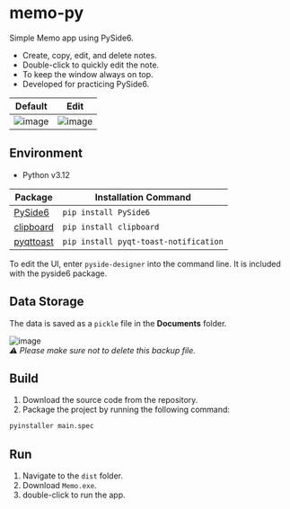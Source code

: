 # memo-py
Simple Memo app using PySide6.  
- Create, copy, edit, and delete notes.
- Double-click to quickly edit the note.
- To keep the window always on top.
- Developed for practicing PySide6.

| Default | Edit |
|---|---|
![image](https://github.com/user-attachments/assets/e41dd036-8f6a-4d54-9da9-66698eee7d1d) | ![image](https://github.com/user-attachments/assets/60fa2d6e-4cc1-4c21-aa2e-f6b4741a2d53)
   
## Environment 
- Python v3.12
  
| Package | Installation Command | 
|--|--|
| [PySide6](https://pypi.org/project/PySide6/) | `pip install PySide6` | 
| [clipboard](https://pypi.org/project/clipboard/)  | `pip install clipboard` |
| [pyqttoast](https://pypi.org/project/pyqt-toast-notification/)  | `pip install pyqt-toast-notification` |

To edit the UI, enter `pyside-designer` into the command line. It is included with the pyside6 package.

## Data Storage
The data is saved as a `pickle` file in the **Documents** folder.   

![image](https://github.com/user-attachments/assets/f266ca19-304e-4a31-9f2f-53cff19148a2)  
*⚠️  Please make sure not to delete this backup file.*

## Build
1. Download the source code from the repository.
2. Package the project by running the following command:
```bash
pyinstaller main.spec
```

## Run
1. Navigate to the `dist` folder.
2. Download `Memo.exe`.
3. double-click to run the app.
